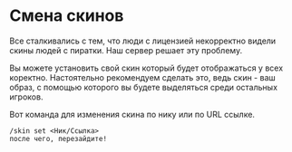  # Смена скинов 

Все сталкивались с тем, что люди с лицензией некорректно видели скины людей с пиратки. Наш сервер решает эту проблему.

Вы можете установить свой скин который будет отображаться у всех коректно. Настоятельно рекомендуем сделать это, ведь скин - ваш образ, с помощью которого вы будете выделяться среди остальных игроков.

Вот команда для изменения скина по нику или по URL ссылке.

```
/skin set <Ник/Ссылка>
после чего, перезайдите! 
```
